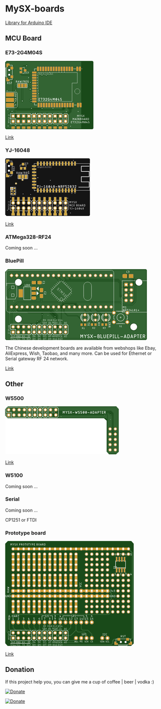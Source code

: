 # MySX-boards

[Library for Arduino IDE](https://github.com/KooLru/MySX-boards-library)

## MCU Board
### E73-2G4M04S 
![TOP](boards/E73-2G4M04S/images/pcb_rev2_top.png) 

[Link](boards/E73-2G4M04S)

### YJ-16048
![TOP](boards/YJ-16048/images/pcb_rev0_top.png) 

[Link](boards/YJ-16048)

### ATMega328-RF24
Coming soon ...

### BluePill 
![TOP](boards/BluePill/images/pcb_rev1_top.png) 

The Chinese development boards are available from webshops like Ebay, AliExpress, Wish, Taobao, and many more. Can be used for Ethernet or Serial gateway RF 24 network.

[Link](boards/BluePill)

## Other
### W5500 
![TOP](boards/W5500/images/pcb_rev1_top.png) 

[Link](boards/W5500)

### W5100 

Coming soon ...

### Serial

Coming soon ...

CP1251 or FTDI 

### Prototype board

![TOP](boards/Prototype/images/top.png) 

[Link](boards/W5500)



## Donation
If this project help you, you can give me a cup of coffee | beer | vodka :)

[![Donate](https://img.shields.io/badge/Donate-Yandex%20Money-blue.svg)](https://money.yandex.ru/to/41001197672478)

[![Donate](https://img.shields.io/badge/Donate-PayPal-blue.svg)](https://www.paypal.me/koolru)

